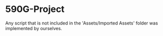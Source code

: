 # 590G-Project
 
Any script that is not included in the 'Assets/Imported Assets' folder was implemented by ourselves.
